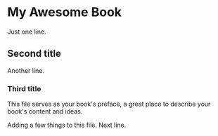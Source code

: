 # My Awesome Book

Just one line.

## Second title

Another line.

### Third title

This file serves as your book's preface, a great place to describe your book's content and ideas.

Adding a few things to this file.
Next line.